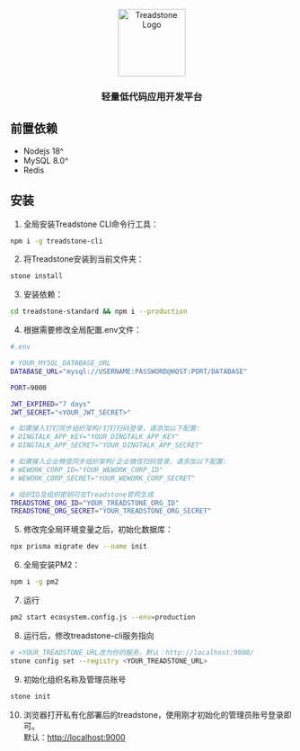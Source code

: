 <p align="center">
  <a href="https://www.treadstone.design/" target="blank"><img src="https://www.treadstone.design/logo.png" width="120" alt="Treadstone Logo" /></a>
</p>

<h3 align="center">轻量低代码应用开发平台</h3>

## 前置依赖
- Nodejs 18^  
- MySQL 8.0^  
- Redis  


## 安装
1. 全局安装Treadstone CLI命令行工具：
```bash
npm i -g treadstone-cli
```

2. 将Treadstone安装到当前文件夹：
```bash
stone install
```

3. 安装依赖：
```bash
cd treadstone-standard && npm i --production
```

4. 根据需要修改全局配置.env文件：
```bash
#.env

# YOUR_MYSQL_DATABASE_URL
DATABASE_URL="mysql://USERNAME:PASSWORD@HOST:PORT/DATABASE"

PORT=9000

JWT_EXPIRED="7 days"
JWT_SECRET="<YOUR_JWT_SECRET>"

# 如需接入钉钉同步组织架构/钉钉扫码登录，请添加以下配置:
# DINGTALK_APP_KEY="YOUR_DINGTALK_APP_KEY"
# DINGTALK_APP_SECRET="YOUR_DINGTALK_APP_SECRET"

# 如需接入企业微信同步组织架构/企业微信扫码登录，请添加以下配置:
# WEWORK_CORP_ID="YOUR_WEWORK_CORP_ID"
# WEWORK_CORP_SECRET="YOUR_WEWORK_CORP_SECRET"

# 组织ID及组织密钥可在Treadstone官网生成
TREADSTONE_ORG_ID="YOUR_TREADSTONE_ORG_ID"
TREADSTONE_ORG_SECRET="YOUR_TREADSTONE_ORG_SECRET"

```


5. 修改完全局环境变量之后，初始化数据库：
```bash
npx prisma migrate dev --name init
```

6. 全局安装PM2：
```bash
npm i -g pm2
```

7. 运行
```bash
pm2 start ecosystem.config.js --env=production
```

8. 运行后，修改treadstone-cli服务指向
```bash
# <YOUR_TREADSTONE_URL改为你的服务，默认：http://localhost:9000/
stone config set --registry <YOUR_TREADSTONE_URL>
```

9. 初始化组织名称及管理员账号
```bash
stone init
```

10. 浏览器打开私有化部署后的treadstone，使用刚才初始化的管理员账号登录即可。  
默认：<a href="http://localhost:9000">http://localhost:9000</a>
